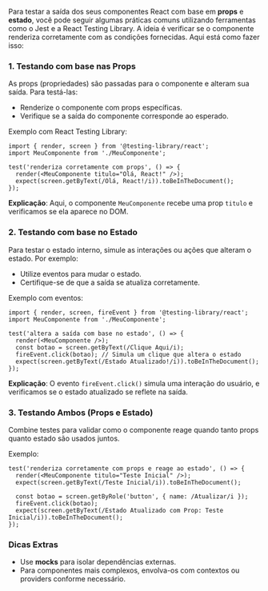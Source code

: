 Para testar a saída dos seus componentes React com base em **props** e **estado**, você pode seguir algumas práticas comuns utilizando ferramentas como o Jest e a React Testing Library. A ideia é verificar se o componente renderiza corretamente com as condições fornecidas. Aqui está como fazer isso:

### 1. **Testando com base nas Props**

As props (propriedades) são passadas para o componente e alteram sua saída. Para testá-las:
- Renderize o componente com props específicas.
- Verifique se a saída do componente corresponde ao esperado.

Exemplo com React Testing Library:

```
import { render, screen } from '@testing-library/react';
import MeuComponente from './MeuComponente';

test('renderiza corretamente com props', () => {
  render(<MeuComponente titulo="Olá, React!" />);
  expect(screen.getByText(/Olá, React!/i)).toBeInTheDocument();
});
```

**Explicação**: Aqui, o componente `MeuComponente` recebe uma prop `titulo` e verificamos se ela aparece no DOM.

### 2. **Testando com base no Estado**

Para testar o estado interno, simule as interações ou ações que alteram o estado. Por exemplo:
- Utilize eventos para mudar o estado.
- Certifique-se de que a saída se atualiza corretamente.

Exemplo com eventos:

```
import { render, screen, fireEvent } from '@testing-library/react';
import MeuComponente from './MeuComponente';

test('altera a saída com base no estado', () => {
  render(<MeuComponente />);
  const botao = screen.getByText(/Clique Aqui/i);
  fireEvent.click(botao); // Simula um clique que altera o estado
  expect(screen.getByText(/Estado Atualizado!/i)).toBeInTheDocument();
});
```

**Explicação**: O evento `fireEvent.click()` simula uma interação do usuário, e verificamos se o estado atualizado se reflete na saída.

### 3. **Testando Ambos (Props e Estado)**

Combine testes para validar como o componente reage quando tanto props quanto estado são usados juntos.

Exemplo:

```
test('renderiza corretamente com props e reage ao estado', () => {
  render(<MeuComponente titulo="Teste Inicial" />);
  expect(screen.getByText(/Teste Inicial/i)).toBeInTheDocument();

  const botao = screen.getByRole('button', { name: /Atualizar/i });
  fireEvent.click(botao);
  expect(screen.getByText(/Estado Atualizado com Prop: Teste Inicial/i)).toBeInTheDocument();
});
```

### Dicas Extras

- Use **mocks** para isolar dependências externas.
- Para componentes mais complexos, envolva-os com contextos ou providers conforme necessário.


